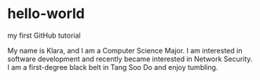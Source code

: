 # hello-world
my first GitHub tutorial 

My name is Klara, and I am a Computer Science Major. I am interested in software development and recently became interested in Network Security. I am a first-degree black belt in Tang Soo Do and enjoy tumbling. 
